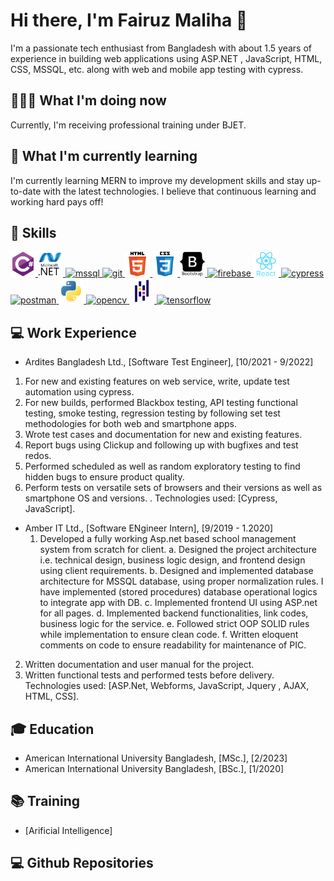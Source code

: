 
<h1>Hi there, I'm Fairuz Maliha 👋</h1>
I'm a passionate tech enthusiast from Bangladesh with about 1.5 years of experience in building web applications using ASP.NET , JavaScript, HTML, CSS, MSSQL, etc. along with web and mobile app testing with cypress.

## 👨🏽‍💻 What I'm doing now
Currently, I'm receiving professional training under BJET.

## 🧠 What I'm currently learning
I'm currently learning MERN  to improve my development skills and stay up-to-date with the latest technologies. I believe that continuous learning and working hard pays off! 

## 🚀 Skills
<p align="left"> 
<a href="https://www.w3schools.com/cs/" target="_blank" rel="noreferrer"> <img src="https://raw.githubusercontent.com/devicons/devicon/master/icons/csharp/csharp-original.svg" alt="csharp" width="40" height="40"/> </a> 
<a href="https://dotnet.microsoft.com/" target="_blank" rel="noreferrer"> <img src="https://raw.githubusercontent.com/devicons/devicon/master/icons/dot-net/dot-net-original-wordmark.svg" alt="dotnet" width="40" height="40"/> </a> 
<a href="https://www.microsoft.com/en-us/sql-server" target="_blank" rel="noreferrer"> <img src="https://www.svgrepo.com/show/303229/microsoft-sql-server-logo.svg" alt="mssql" width="40" height="40"/> </a>
<a href="https://git-scm.com/" target="_blank" rel="noreferrer"> <img src="https://www.vectorlogo.zone/logos/git-scm/git-scm-icon.svg" alt="git" width="40" height="40"/> </a> 
<a href="https://www.w3.org/html/" target="_blank" rel="noreferrer"> <img src="https://raw.githubusercontent.com/devicons/devicon/master/icons/html5/html5-original-wordmark.svg" alt="html5" width="40" height="40"/> </a> 
<a href="https://www.w3schools.com/css/" target="_blank" rel="noreferrer"> <img src="https://raw.githubusercontent.com/devicons/devicon/master/icons/css3/css3-original-wordmark.svg" alt="css3" width="40" height="40"/> </a> 
<a href="https://getbootstrap.com" target="_blank" rel="noreferrer"> <img src="https://raw.githubusercontent.com/devicons/devicon/master/icons/bootstrap/bootstrap-plain-wordmark.svg" alt="bootstrap" width="40" height="40"/> </a> 
<a href="https://firebase.google.com/" target="_blank" rel="noreferrer"> <img src="https://www.vectorlogo.zone/logos/firebase/firebase-icon.svg" alt="firebase" width="40" height="40"/> </a> 
<a href="https://reactjs.org/" target="_blank" rel="noreferrer"> <img src="https://raw.githubusercontent.com/devicons/devicon/master/icons/react/react-original-wordmark.svg" alt="react" width="40" height="40"/> </a> 
<a href="https://www.cypress.io" target="_blank" rel="noreferrer"> <img src="https://raw.githubusercontent.com/simple-icons/simple-icons/6e46ec1fc23b60c8fd0d2f2ff46db82e16dbd75f/icons/cypress.svg" alt="cypress" width="40" height="40"/> </a> 
<a href="https://postman.com" target="_blank" rel="noreferrer"> <img src="https://www.vectorlogo.zone/logos/getpostman/getpostman-icon.svg" alt="postman" width="40" height="40"/> </a> 
<a href="https://www.python.org" target="_blank" rel="noreferrer"> <img src="https://raw.githubusercontent.com/devicons/devicon/master/icons/python/python-original.svg" alt="python" width="40" height="40"/> </a>
<a href="https://opencv.org/" target="_blank" rel="noreferrer"> <img src="https://www.vectorlogo.zone/logos/opencv/opencv-icon.svg" alt="opencv" width="40" height="40"/> </a> 
<a href="https://pandas.pydata.org/" target="_blank" rel="noreferrer"> <img src="https://raw.githubusercontent.com/devicons/devicon/2ae2a900d2f041da66e950e4d48052658d850630/icons/pandas/pandas-original.svg" alt="pandas" width="40" height="40"/> </a> 
<a href="https://www.tensorflow.org" target="_blank" rel="noreferrer"> <img src="https://www.vectorlogo.zone/logos/tensorflow/tensorflow-icon.svg" alt="tensorflow" width="40" height="40"/> </a> </p>

## 💻 Work Experience
- Ardites Bangladesh Ltd., [Software Test Engineer], [10/2021 - 9/2022]<br />
1. For new and existing features on web service, write, 
update test automation using cypress.
2. For new builds, performed Blackbox testing, API testing
functional testing, smoke testing, regression testing by 
following set test methodologies for both web and 
smartphone apps.
3. Wrote test cases and documentation for new and existing 
features.
4. Report bugs using Clickup and following up with bugfixes 
and test redos.
5. Performed scheduled as well as random exploratory 
testing to find hidden bugs to ensure product quality.
6. Perform tests on versatile sets of browsers and their 
versions as well as smartphone OS and versions.
. Technologies used: [Cypress, JavaScript].

- Amber IT Ltd., [Software ENgineer Intern], [9/2019 - 1.2020]<br />
  1. Developed a fully working Asp.net based school 
management system from scratch for client.
 a. Designed the project architecture i.e. technical design, 
business logic design, and frontend design using client 
requirements. 
 b. Designed and implemented database architecture for 
MSSQL database, using proper normalization rules. I have 
implemented (stored procedures) database operational 
logics to integrate app with DB.
 c. Implemented frontend UI using ASP.net for all pages.
 d. Implemented backend functionalities, link codes, 
business logic for the service.
 e. Followed strict OOP SOLID rules while implementation 
to ensure clean code.
 f. Written eloquent comments on code to ensure 
readability for maintenance of PIC.
2. Written documentation and user manual for the project.
3. Written functional tests and performed tests before 
delivery.
Technologies used: [ASP.Net, Webforms, JavaScript, Jquery , AJAX, HTML, CSS].

## 🎓 Education
- American International University Bangladesh, [MSc.], [2/2023]
- American International University Bangladesh, [BSc.], [1/2020]

## 📚 Training
- [Arificial Intelligence]

## 💻 Github Repositories
